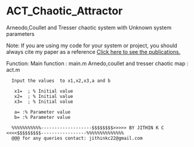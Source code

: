 # ACT_Chaotic_Attractor

Arneodo,Coullet and Tresser chaotic system with Unknown system parameters

Note: If you are using my code for your system or project, you should always cite my paper as a reference
 <a href ="https://docs.google.com/document/d/1AbCxFoUhdOCppM8novgCdOv0F9mqYe7HlBU7yX7Svx0/edit?usp=sharing">Click here to see the publications.</a>

   Function:
      Main function                          : main.m
      Arnedo,coullet and tresser chaotic map : act.m
      
      Input the values  to x1,x2,x3,a and b

       x1=  ; % Initial value
       x2=  ; % Initial value
       x3=  ; % Initial value
       
       a= :% Parameter value
       b= :% Parameter value

      %%%%%%%%%%%-------------------$$$$$$$$>>>>> BY JITHIN K C <<<<$$$$$$$$$-----------------%%%%%%%%%%%%%% 
      @@@ for any queries contact: jithinkc22@gmail.com
